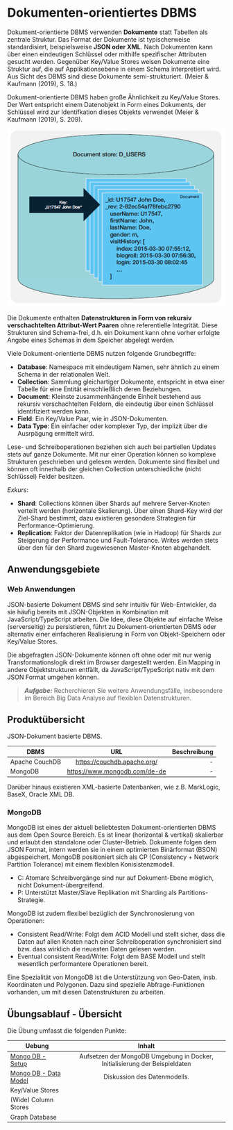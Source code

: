 # Dokumenten-orientiertes DBMS
Dokument-orientierte DBMS verwenden **Dokumente** statt Tabellen als zentrale Struktur. Das Format der Dokumente ist typischerweise standardisiert, beispielsweise **JSON oder XML**. Nach Dokumenten kann über einen eindeutigen Schlüssel oder mithilfe spezifischer Attributen gesucht werden. Gegenüber Key/Value Stores weisen Dokumente eine Struktur auf, die auf Applikationsebene in einem Schema interpretiert wird. Aus Sicht des DBMS sind diese Dokumente semi-strukturiert. (Meier & Kaufmann (2019), S. 18.)

Dokument-orientierte DBMS haben große Ähnlichkeit zu Key/Value Stores. Der Wert entspricht einem Datenobjekt in Form eines Dokuments, der Schlüssel wird zur Identifkation dieses Objekts verwendet (Meier & Kaufmann (2019), S. 209).

![Document Store Example](gfx/Document_Store_example.PNG)

Die Dokumente enthalten **Datenstrukturen in Form von rekursiv verschachtelten Attribut-Wert Paaren** ohne referentielle Integrität. Diese Strukturen sind Schema-frei, d.h. ein Dokument kann ohne vorher erfolgte Angabe eines Schemas in dem Speicher abgelegt werden.

Viele Dokument-orientierte DBMS nutzen folgende Grundbegriffe:
- **Database**: Namespace mit eindeutigem Namen, sehr ähnlich zu einem Schema in der relationalen Welt.
- **Collection**: Sammlung gleichartiger Dokumente, entspricht in etwa einer Tabelle für eine Entität einschließlich deren Beziehungen.
- **Document**: Kleinste zusammenhängende Einheit bestehend aus rekursiv verschachtelten Feldern, die eindeutig über einen Schlüssel identifiziert werden kann.
- **Field**: Ein Key/Value Paar, wie in JSON-Dokumenten.
- **Data Type**: Ein einfacher oder komplexer Typ, der implizit über die Ausrpägung ermittelt wird.

Lese- und Schreiboperationen beziehen sich auch bei partiellen Updates stets auf ganze Dokumente. Mit nur einer Operation können so komplexe Strukturen geschrieben und gelesen werden. Dokumente sind flexibel und können oft innerhalb der gleichen Collection unterschiedliche (nicht Schlüssel) Felder besitzen.

*Exkurs*:
- **Shard**: Collections können über Shards auf mehrere Server-Knoten verteilt werden (horizontale Skalierung). Über einen Shard-Key wird der Ziel-Shard bestimmt, dazu existieren gesondere Strategien für Performance-Optimierung.
- **Replication**: Faktor der Datenreplikation (wie in Hadoop) für Shards zur Steigerung der Performance und Fault-Tolerance. Writes werden stets über den für den Shard zugewiesenen Master-Knoten abgehandelt.

## Anwendungsgebiete
### Web Anwendungen
JSON-basierte Dokument DBMS sind sehr intuitiv für Web-Entwickler, da sie häufig bereits mit JSON-Objekten in Kombination mit JavaScript/TypeScript arbeiten. Die Idee, diese Objekte auf einfache Weise (serverseitig) zu persistieren, führt zu Dokument-orientierten DBMS oder alternativ einer einfacheren Realisierung in Form von Objekt-Speichern oder Key/Value Stores. 

Die abgefragten JSON-Dokumente können oft ohne oder mit nur wenig Transformationslogik direkt im Browser dargestellt werden. Ein Mapping in andere Objektstrukturen entfällt, da JavaScript/TypeScript nativ mit dem JSON Format umgehen können.

> **_Aufgabe:_** Recherchieren Sie weitere Anwendungsfälle, insbesondere im Bereich Big Data Analyse auf flexiblen Datenstrukturen.

## Produktübersicht
JSON-Dokument basierte DBMS.

| DBMS   |      URL      |  Beschreibung |
|----------|:-------------:|------:|
| Apache CouchDB |  https://couchdb.apache.org/ | - |
| MongoDB |    https://www.mongodb.com/de-de   |   - |

Darüber hinaus existieren XML-basierte Datenbanken, wie z.B. MarkLogic, BaseX, Oracle XML DB.

### MongoDB
MongoDB ist eines der aktuell beliebtesten Dokument-orientierten DBMS aus dem Open Source Bereich. Es ist linear (horizontal & vertikal) skalierbar und erlaubt den standalone oder Cluster-Betrieb. Dokumente folgen dem JSON Format, intern werden sie in einem optimierten Binärformat (BSON) abgespeichert. MongoDB positioniert sich als CP (Consistency + Network Partition Tolerance) mit einem flexiblen Konisistenzmodell.
- C: Atomare Schreibvorgänge sind nur auf Dokument-Ebene möglich, nicht Dokument-übergreifend. 
- P: Unterstützt Master/Slave Replikation mit Sharding als Partitions-Strategie.

MongoDB ist zudem flexibel bezüglich der Synchronosierung von Operationen:
- Consistent Read/Write: Folgt dem ACID Modell und stellt sicher, dass die Daten auf allen Knoten nach einer Schreiboperation synchronisiert sind bzw. dass wirklich die neuesten Daten gelesen werden.
- Eventual consistent Read/Write: Folgt dem BASE Modell und stellt wesentlich performantere Operationen bereit.

Eine Spezialität von MongoDB ist die Unterstützung von Geo-Daten, insb. Koordinaten und Polygonen. Dazu sind spezielle Abfrage-Funktionen vorhanden, um mit diesen Datenstrukturen zu arbeiten.

## Übungsablauf - Übersicht
Die Übung umfasst die folgenden Punkte:

| Uebung   |      Inhalt   |
|----------|:-------------:|
| [Mongo DB - Setup](MongoDB/1_MongoDB_Setup.md) | Aufsetzen der MongoDB Umgebung in Docker, Initialisierung der Beispieldaten |
| [Mongo DB - Data Model](MongoDB/2_DocumentDB_Data_Models.md) | Diskussion des Datenmodells. |
| Key/Value Stores |   | Key/Value Stores für die effiziente Verwaltung untypisierter Name/Wert Paare |
| (Wide) Column Stores |   |  |
| Graph Database |   |  |